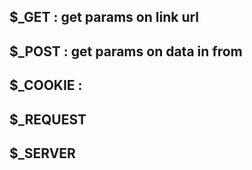 ## $_GET : get params on link url

## $_POST : get params on data in from

## $_COOKIE :

## $_REQUEST

## $_SERVER